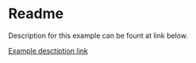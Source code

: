 # Readme

Description for this example can be fount at link below. 

[Example desctiption link](https://rristm.github.io/stm32_threadx/show/threadx_memory_byte_pool_example.md)